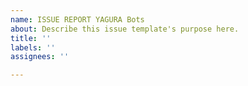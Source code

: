 ```yaml
---
name: ISSUE REPORT YAGURA Bots
about: Describe this issue template's purpose here.
title: ''
labels: ''
assignees: ''

---
```



